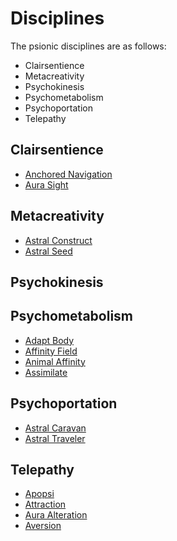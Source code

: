 # Disciplines

The psionic disciplines are as follows:

- Clairsentience
- Metacreativity
- Psychokinesis
- Psychometabolism
- Psychoportation
- Telepathy

## Clairsentience

- [Anchored Navigation](/Psionics/A/AnchoredNavigation.md)
- [Aura Sight](/Psionics/A/AuraSight.md)

## Metacreativity

- [Astral Construct](/Psionics/A/AstralConstruct.md)
- [Astral Seed](/Psionics/A/AstralSeed.md)

## Psychokinesis

## Psychometabolism

- [Adapt Body](/Psionics/A/AdaptBody.md)
- [Affinity Field](/Psionics/A/AffinityField.md)
- [Animal Affinity](/Psionics/A/AnimalAffinity.md)
- [Assimilate](/Psionics/A/Assimilate.md)

## Psychoportation

- [Astral Caravan](/Psionics/A/AstralCaravan.md)
- [Astral Traveler](/Psionics/A/AstralTraveler.md)

## Telepathy

- [Apopsi](/Psionics/A/Apopsi.md)
- [Attraction](/Psionics/A/Attraction.md)
- [Aura Alteration](/Psionics/A/AuralAlteration.md)
- [Aversion](/Psionics/A/Aversion.md)
